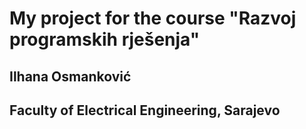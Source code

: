 # My project for the course "Razvoj programskih rješenja"
## Ilhana Osmanković
## Faculty of Electrical Engineering, Sarajevo


